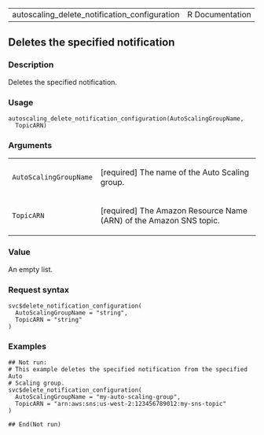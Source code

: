 <table style="width: 100%;">
<tbody>
<tr class="odd">
<td>autoscaling_delete_notification_configuration</td>
<td style="text-align: right;">R Documentation</td>
</tr>
</tbody>
</table>

## Deletes the specified notification

### Description

Deletes the specified notification.

### Usage

    autoscaling_delete_notification_configuration(AutoScalingGroupName,
      TopicARN)

### Arguments

<table>
<colgroup>
<col style="width: 35%" />
<col style="width: 65%" />
</colgroup>
<tbody>
<tr class="odd">
<td><code
id="autoscaling_delete_notification_configuration_:_AutoScalingGroupName">AutoScalingGroupName</code></td>
<td><p>[required] The name of the Auto Scaling group.</p></td>
</tr>
<tr class="even">
<td><code
id="autoscaling_delete_notification_configuration_:_TopicARN">TopicARN</code></td>
<td><p>[required] The Amazon Resource Name (ARN) of the Amazon SNS
topic.</p></td>
</tr>
</tbody>
</table>

### Value

An empty list.

### Request syntax

    svc$delete_notification_configuration(
      AutoScalingGroupName = "string",
      TopicARN = "string"
    )

### Examples

    ## Not run: 
    # This example deletes the specified notification from the specified Auto
    # Scaling group.
    svc$delete_notification_configuration(
      AutoScalingGroupName = "my-auto-scaling-group",
      TopicARN = "arn:aws:sns:us-west-2:123456789012:my-sns-topic"
    )

    ## End(Not run)
